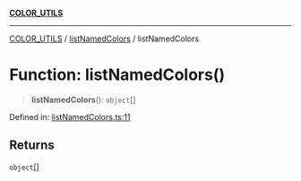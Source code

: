 [**COLOR_UTILS**](../../README.md)

***

[COLOR_UTILS](../../README.md) / [listNamedColors](../README.md) / listNamedColors

# Function: listNamedColors()

> **listNamedColors**(): `object`[]

Defined in: [listNamedColors.ts:11](https://github.com/dailker/everyutil/blob/7c30ec40bbb398255a9be572db0a537e8bcb9c11/src/color/listNamedColors.ts#L11)

## Returns

`object`[]
